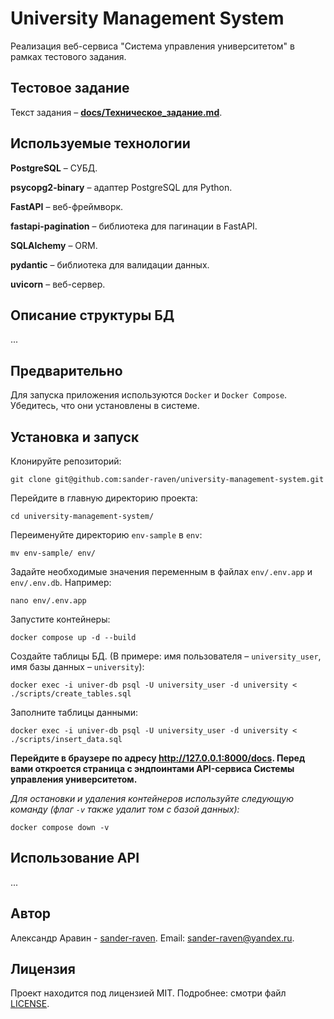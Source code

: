 # University Management System

Реализация веб-сервиса "Система управления университетом" в рамках тестового задания.


## Тестовое задание

Текст задания – [**docs/Техническое_задание.md**](docs/Техническое_задание.md).


## Используемые технологии

**PostgreSQL** – СУБД.

**psycopg2-binary** – адаптер PostgreSQL для Python.

**FastAPI** – веб-фреймворк.

**fastapi-pagination** – библиотека для пагинации в FastAPI.

**SQLAlchemy** – ORM.

**pydantic** – библиотека для валидации данных.

**uvicorn** – веб-сервер.


## Описание структуры БД

...


## Предварительно

Для запуска приложения используются `Docker` и `Docker Compose`. Убедитесь, что они установлены в системе.


## Установка и запуск

Клонируйте репозиторий:
```shell
git clone git@github.com:sander-raven/university-management-system.git
```

Перейдите в главную директорию проекта:
```shell
cd university-management-system/
```

Переименуйте директорию `env-sample` в `env`:
```shell
mv env-sample/ env/
```

Задайте необходимые значения переменным в файлах `env/.env.app` и `env/.env.db`. Например:
```shell
nano env/.env.app
```

Запустите контейнеры:
```shell
docker compose up -d --build
```

Создайте таблицы БД. (В примере: имя пользователя – `university_user`, имя базы данных – `university`):
```shell
docker exec -i univer-db psql -U university_user -d university < ./scripts/create_tables.sql 
```

Заполните таблицы данными:
```shell
docker exec -i univer-db psql -U university_user -d university < ./scripts/insert_data.sql
```

**Перейдите в браузере по адресу http://127.0.0.1:8000/docs. Перед вами откроется страница с эндпоинтами API-сервиса Системы управления университетом.**

*Для остановки и удаления контейнеров используйте следующую команду (флаг `-v` также удалит том с базой данных):*
```shell
docker compose down -v
```


## Использование API

...


## Автор
Александр Аравин - [sander-raven](https://github.com/sander-raven). Email: sander-raven@yandex.ru.


## Лицензия
Проект находится под лицензией MIT. Подробнее: смотри файл [LICENSE](LICENSE).
